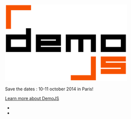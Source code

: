 
![DemoJS](images/demojs_normal.png)

Save the dates : 10-11 october 2014 in Paris!

<a href="#about">Learn more about DemoJS</a>

<ul>
  <li>
    <a href="https://www.facebook.com/DemoJS" ><i class="icon-facebook"></i></a>
  </li> 
  <li>
    <a href="https://twitter.com/demojsorg/" ><i class="icon-twitter"></i></a>
  </li>
</ul>
